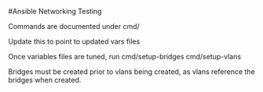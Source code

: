#Ansible Networking Testing

Commands are documented under cmd/ 

Update this to point to updated vars files

Once variables files are tuned, run
	cmd/setup-bridges
	cmd/setup-vlans

Bridges must be created prior to vlans being created, as vlans reference the bridges when created.